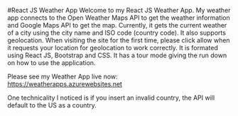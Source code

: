#React JS Weather App
Welcome to my React JS Weather App. My weather app connects to the Open Weather Maps API to get the weather information and Google Maps API to get the map. 
Currently, it gets the current weather of a city using the city name and ISO code (country code). It also supports geolocation. When visiting the site for the first time,
please click allow when it requests your location for geolocation to work correctly. It is formated using React JS, Bootstrap and CSS. It has a tour mode giving the run down on how to use the application.

Please see my Weather App live now:
https://weatherapps.azurewebsites.net

One technicality I noticed is if you insert an invalid country, the API will default to the US as a country.





